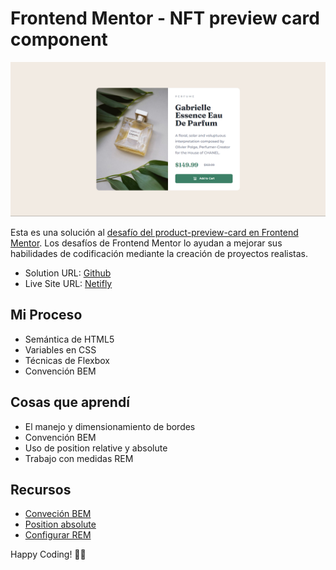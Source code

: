 # Frontend Mentor - NFT preview card component

![1694367444402](image/README/1694367444402.png)

Esta es una solución al [desafío del product-preview-card en Frontend Mentor](https://www.frontendmentor.io/challenges/product-preview-card-component-GO7UmttRfa/hub). Los desafíos de Frontend Mentor lo ayudan a mejorar sus habilidades de codificación mediante la creación de proyectos realistas.

- Solution URL: [Github](https://github.com/ayrtonbolwal/fm-product-preview-card)
- Live Site URL: [Netifly](https://ayrtonbolwal-product-preview-card.netlify.app/)

## Mi Proceso

- Semántica de HTML5
- Variables en CSS
- Técnicas de Flexbox
- Convención BEM

## Cosas que aprendí

- El manejo y dimensionamiento de bordes
- Convención BEM
- Uso de position relative y absolute
- Trabajo con medidas REM

## Recursos

- [Conveción BEM](https://www.freecodecamp.org/espanol/news/convenciones-de-nomenclatura-de-css-que-te-ahorraran-horas-de-depuracion/)
- [Position absolute](https://developer.mozilla.org/en-US/docs/Web/CSS/position)
- [Configurar REM](https://cybmeta.com/em-y-rem)

Happy Coding! 👾🖖
